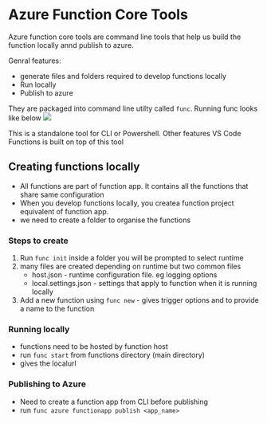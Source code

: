 # Azure Function Core Tools

Azure function core tools are command line tools that help us build the function locally annd publish to azure.

Genral features:

- generate files and folders required to develop functions locally
- Run locally
- Publish to azure

They are packaged into command line utilty called `func`. Running func looks like below
![](https://docs.microsoft.com/en-us/learn/modules/develop-test-deploy-azure-functions-with-core-tools/media/2-func-help-output.png)

This is a standalone tool for CLI or Powershell. Other features VS Code Functions is built on top of this tool

## Creating functions locally

- All functions are part of function app. It contains all the functions that share same configuration
- When you develop functions locally, you createa function project equivalent of function app.
- we need to create a folder to organise the functions

### Steps to create

1. Run `func init` inside a folder you will be prompted to select runtime
2. many files are created depending on runtime but two common files
   - host.json - runtime configuration file. eg logging options
   - local.settings.json - settings that apply to function when it is running locally
3. Add a new function using `func new` - gives trigger options and to provide a name to the function

### Running locally

- functions need to be hosted by function host
- run `func start` from functions directory (main directory)
- gives the localurl

### Publishing to Azure

- Need to create a function app from CLI before publishing
- run `func azure functionapp publish <app_name>`
